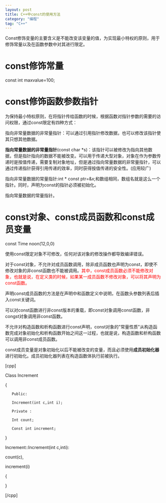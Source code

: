 ```yaml
---
layout: post
title: C++中const的使用方法
category: "编程"
tag: "C++"
---
```

Const修饰变量的主要含义是不能改变该变量的值，为实现最小特权的原则，用于修饰常量以及在函数参数中对其进行限定。
<h1>const修饰常量</h1>
const int maxvalue=100;
<h1>const修饰函数参数指针</h1>
为保持最小特权原则，在将指针传给函数的时候，根据函数对指针参数的需要的访问权限，通过const限定有四种方式：

指向非常量数据的非常量指针：可以通过引用指针修改数据，也可以修改该指针使其只想其他数据。

<strong>指向常量数据的非常量指针</strong>(const char *s)：该指针可以被修改为指向其他数据，但是指针指向的数据不能被改变。可以用于传递大型对象，对象在作为参数传递时是按值传递，需要复制对象地址，但是通过指向常量数据的非常量指针，可以通过传递指针获得引用传递的效率，同时获得按值传递的安全性。(应用较广)

指向非常量数据的常量指针:int * const ptr=&amp;x;和数组相同，数组名就是这么一个指针。同时，声明为const的指针必须被初始化。

指向常量数据的常量指针。
<h1>const对象、const成员函数和const成员变量</h1>
const Time noon(12,0,0)

使用const限定对象不可修改，任何对该对象的修改操作都导致编译错误。

对于const对象，不允许对成员函数调用，除非成员函数也声明为const，即使不修改对象的非const函数也不能被调用。<span style="color: red;">其中，const成员函数必须不能修改对象，也就是说，在定义类的时候，如果某一成员函数不修改对象，可以将其声明为const函数。
</span>

声明const成员函数的方法是在声明中和函数定义中说明，在函数头参数列表后插入const关键词。

可以对const函数进行非const版本的重载，即const对象调用const函数，非congst对象调用非const函数。

不允许对构造函数和析构函数进行const声明，const对象的"常量性质"从构造函数完成对象初始化和析构函数开始之间这一过程，也就是说，构造函数和析构函数可以调用非const成员函数。

const成员变量是对象初始化以后不能被改变的变量，而且必须使用<strong>成员初始化器</strong>进行初始化。成员初始化器列表在构造函数体执行前被执行。

[cpp]
Class Increment
{
       Public:
       Increment(int c,int i);
       Private :
       Int count;
       Const int increment;
}

Increment::Increment(int c,inti):
count(c),
increment(i)
{
}

[/cpp]
